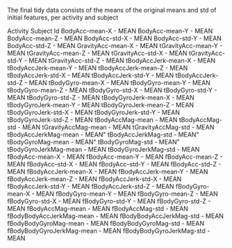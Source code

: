 

The final tidy data consists of the means of the  original means and std of initial features, per activity and subject


Activity 
Subject Id 
BodyAcc-mean-X - MEAN
BodyAcc-mean-Y - MEAN
BodyAcc-mean-Z - MEAN
BodyAcc-std-X - MEAN
BodyAcc-std-Y - MEAN
BodyAcc-std-Z - MEAN
GravityAcc-mean-X - MEAN
tGravityAcc-mean-Y - MEAN
tGravityAcc-mean-Z - MEAN
tGravityAcc-std-X - MEAN
tGravityAcc-std-Y - MEAN
tGravityAcc-std-Z - MEAN
tBodyAccJerk-mean-X - MEAN
tBodyAccJerk-mean-Y - MEAN
tBodyAccJerk-mean-Z - MEAN
tBodyAccJerk-std-X - MEAN
tBodyAccJerk-std-Y - MEAN
tBodyAccJerk-std-Z - MEAN
tBodyGyro-mean-X - MEAN
tBodyGyro-mean-Y - MEAN
tBodyGyro-mean-Z - MEAN
tBodyGyro-std-X - MEAN
tBodyGyro-std-Y - MEAN
tBodyGyro-std-Z - MEAN
tBodyGyroJerk-mean-X - MEAN
tBodyGyroJerk-mean-Y - MEAN
tBodyGyroJerk-mean-Z - MEAN
tBodyGyroJerk-std-X - MEAN
tBodyGyroJerk-std-Y - MEAN
tBodyGyroJerk-std-Z - MEAN
tBodyAccMag-mean - MEAN
tBodyAccMag-std - MEAN
tGravityAccMag-mean - MEAN
tGravityAccMag-std - MEAN
tBodyAccJerkMag-mean - MEAN"
tBodyAccJerkMag-std - MEAN"
tBodyGyroMag-mean - MEAN"
tBodyGyroMag-std - MEAN"
tBodyGyroJerkMag-mean - MEAN
tBodyGyroJerkMag-std - MEAN
fBodyAcc-mean-X - MEAN
fBodyAcc-mean-Y - MEAN
fBodyAcc-mean-Z - MEAN
fBodyAcc-std-X - MEAN
fBodyAcc-std-Y - MEAN
fBodyAcc-std-Z - MEAN
fBodyAccJerk-mean-X - MEAN
fBodyAccJerk-mean-Y - MEAN
fBodyAccJerk-mean-Z - MEAN
fBodyAccJerk-std-X - MEAN
fBodyAccJerk-std-Y - MEAN
fBodyAccJerk-std-Z - MEAN
fBodyGyro-mean-X - MEAN
fBodyGyro-mean-Y - MEAN
fBodyGyro-mean-Z - MEAN
fBodyGyro-std-X - MEAN
fBodyGyro-std-Y - MEAN
fBodyGyro-std-Z - MEAN
fBodyAccMag-mean - MEAN
fBodyAccMag-std - MEAN
fBodyBodyAccJerkMag-mean - MEAN
fBodyBodyAccJerkMag-std - MEAN
fBodyBodyGyroMag-mean - MEAN
fBodyBodyGyroMag-std - MEAN
fBodyBodyGyroJerkMag-mean - MEAN
fBodyBodyGyroJerkMag-std - MEAN
